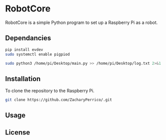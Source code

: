 # RobotCore

RobotCore is a simple Python program to set up a Raspberry Pi as a robot.

## Dependancies

```bash
pip install evdev
sudo systemctl enable pigpiod

sudo python3 /home/pi/Desktop/main.py >> /home/pi/Desktop/log.txt 2>&1 &


```

## Installation

To clone the repository to the Raspberry Pi.

```bash
git clone https://github.com/ZacharyPerrico/.git
```

## Usage

## License
